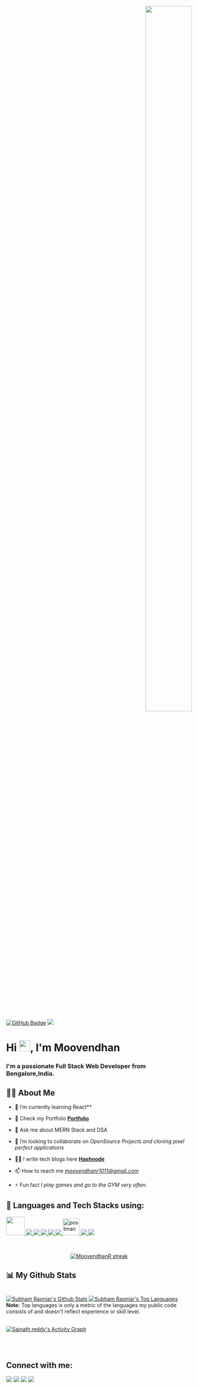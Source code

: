 <p align="right">
<a  href="#"><img width="50%" height="70%" src="https://camo.githubusercontent.com/2daa5a3f385c1ede09c109bb121875bb7738b99dffb43683bdf272ac5dd3dd0a/68747470733a2f2f6d65646961312e67697068792e636f6d2f6d656469612f31334867774773584630616947592f67697068792e676966" height="175px"/></a>
</p>
<a href="https://github.com/sainath-AI?tab=followers"><img src="https://img.shields.io/github/followers/sainath-AI?label=Followers&style=social" alt="GitHub Badge"></a>
<a href="https://github.com/sainath-AI/github-profile-views-counter">
    <img src="https://komarev.com/ghpvc/?username=sainath-AI">
</a>

<h1 align="left">Hi <img src="https://raw.githubusercontent.com/MartinHeinz/MartinHeinz/master/wave.gif" width="30px">, I'm Moovendhan</h1>
<h3 align="left">I'm a passionate Full Stack Web Developer from Bengalore,India.</h3>


## 🙋‍♂️ About Me

- 🔭 I’m currently learning React**

- 🔭 Check my Portfolio **[Portfolio](https://sainath-ai.github.io/Sainath-s_Portfolio/)**

- 🌱  Ask me about MERN Stack and DSA

- 👯 I’m looking to collaborate on *OpenSource Projects and cloning pixel perfect applications*

- 👨‍💻 I write tech blogs here **[Hashnode](https://hashnode.com/@sainath01)**

- 📫 How to reach me *moovendhanr1011@gmail.com*

- ⚡ Fun fact *I play games and go to the GYM very often.*

## 🚀 Languages and Tech Stacks using:

<p align="left"> 
    <a href="https://www.javascript.com/" target="_blank"> <img style="width:50px;height:50px;" src="https://www.freepnglogos.com/uploads/javascript-png/javascript-shield-logo-icon-2.png"/> </a>
    <a href="https://kotlinlang.org/" target="_blank"> <img src="https://img.icons8.com/color/48/000000/kotlin.png"/> </a>
    <a href="https://www.android.com/intl/en_in/" target="_blank"> <img src="https://img.icons8.com/fluent/48/000000/android-os.png"/> </a> 
    <a href="https://flutter.dev/" target="_blank"> <img src="https://img.icons8.com/fluent/48/000000/flutter.png"/> </a> 
    <a  href="https://www.mysql.com/" target="_blank"> <img src="https://img.icons8.com/fluent/50/000000/mysql-logo.png"/> </a>
    <a href="https://firebase.google.com/" target="_blank"> <img src="https://img.icons8.com/color/48/000000/firebase.png"/> </a> 
    <a href="https://postman.com" target="_blank"> <img src="https://www.vectorlogo.zone/logos/getpostman/getpostman-icon.svg" alt="postman" width="45" height="45"/> </a>   
    <a href="https://git-scm.com/" target="_blank"> <img src="https://img.icons8.com/color/48/000000/git.png"/> </a> 
     <a href="https://www.adobe.com/in/products/xd.html" target="_blank"><img src="https://img.icons8.com/color/48/000000/adobe-xd--v1.png"/> </a> 
   
</p>

<!-- [![React Badge](https://img.shields.io/badge/-React-61DBFB?style=for-the-badge&labelColor=black&logo=react&logoColor=61DBFB)](#)  [![Javascript Badge](https://img.shields.io/badge/-Javascript-F0DB4F?style=for-the-badge&labelColor=black&logo=javascript&logoColor=F0DB4F)](#) [![Typescript Badge](https://img.shields.io/badge/-Typescript-007acc?style=for-the-badge&labelColor=black&logo=typescript&logoColor=007acc)](#) [![Nodejs Badge](https://img.shields.io/badge/-Nodejs-3C873A?style=for-the-badge&labelColor=black&logo=node.js&logoColor=3C873A)](#) [![GraphQL Badge](https://img.shields.io/badge/-GraphQl-e535ab?style=for-the-badge&labelColor=black&logo=node.js&logoColor=e535ab)](#) -->
<br/>

<p align="center">
    <a href="https://github.com/MoovendhanR/github-readme-streak-stats">
        <img title="🔥 Get streak stats for your profile at git.io/streak-stats" alt="MoovendhanR streak" src="https://github-readme-streak-stats.herokuapp.com/?user=sainath-AI&theme=black-ice&hide_border=true&stroke=0000&background=060A0CD0"/>
    </a>
</p>

## 📊 My Github Stats

  <br/>
    <a href="https://github.com/sainath-AI/github-readme-stats"><img alt="Subham Raoniar's Github Stats" src="https://github-readme-stats.vercel.app/api?username=sainath-AI&show_icons=true&count_private=true&theme=react&hide_border=true&bg_color=0D1117" /></a>
  <a href="https://github.com/sainath-AI/github-readme-stats"><img alt="Subham Raoniar's Top Languages" src="https://github-readme-stats.vercel.app/api/top-langs/?username=sainath-AI&langs_count=8&count_private=true&layout=compact&theme=react&hide_border=true&bg_color=0D1117" /></a>
  <br/>
  <b>Note:</b> Top languages is only a metric of the languages my public code consists of and doesn't reflect experience or skill level.


<br/>
<br/>

<a href="https://github.com/sainath-AI/github-readme-activity-graph"><img alt="Sainath reddy's  Activity Graph" src="https://activity-graph.herokuapp.com/graph?username=sainath-AI&bg_color=0D1117&color=5BCDEC&line=5BCDEC&point=FFFFFF&hide_border=true" /></a>

<br/>
<br/>

## Connect with me:
<p align="left">

<a href = "https://www.linkedin.com/in/moovendhan-r-b5756a21a/"><img src="https://img.icons8.com/fluent/48/000000/linkedin.png"/></a>
<a href = "https://twitter.com/Moovendhan_?s=08"><img src="https://img.icons8.com/fluent/48/000000/twitter.png"/></a>
<a href = "https://www.instagram.com/?hl=en"><img src="https://img.icons8.com/fluent/48/000000/instagram-new.png"/></a>
<a href = "https://stackoverflow.com/users/18800681/cyber-moovendhan"><img src="https://img.icons8.com/color/48/000000/stackoverflow.png"/></a>

</p>
